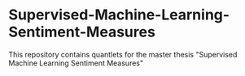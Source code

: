 # Supervised-Machine-Learning-Sentiment-Measures
This repository contains quantlets for the master thesis "Supervised Machine Learning Sentiment Measures"
